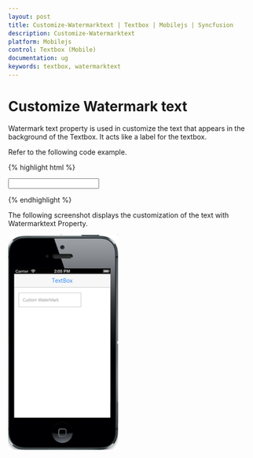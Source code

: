 ```yaml
---
layout: post
title: Customize-Watermarktext | Textbox | Mobilejs | Syncfusion
description: Customize-Watermarktext
platform: Mobilejs
control: Textbox (Mobile)
documentation: ug
keywords: textbox, watermarktext
---
```


# Customize Watermark text

Watermark text property is used in customize the text that appears in the background of the Textbox. It acts like a label for the textbox.

Refer to the following code example.



{% highlight html %}

<input id="textbox_sample" data-role="ejmtextbox" data-ej-watermarktext="Custom WaterMark"  data-ej-width="200">    

{% endhighlight %}



The following screenshot displays the customization of the text with Watermarktext Property.


![Watermarktext](Customize-Watermark-text-images/watermarktext-img1.png) 